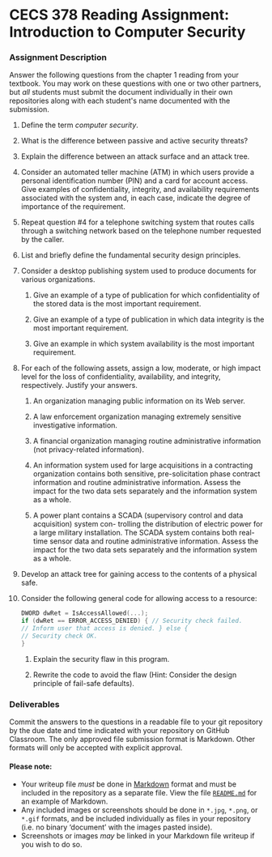 # CECS 378 Reading Assignment: Introduction to Computer Security

### Assignment Description
Answer the following questions from the chapter 1 reading from your textbook. You may work on these questions with one or two other partners, but *all* students must submit the document individually in their own repositories along with each student's name documented with the submission.

1. Define the term *computer security*.

2. What is the difference between passive and active security threats?

3. Explain the difference between an attack surface and an attack tree.

4. Consider an automated teller machine (ATM) in which users provide a personal identification number (PIN) and a card for account access. Give examples of confidentiality, integrity, and availability requirements associated with the system and, in each case, indicate the degree of importance of the requirement.

5. Repeat question #4 for a telephone switching system that routes calls through a switching network based on the telephone number requested by the caller.

6. List and briefly define the fundamental security design principles.

7. Consider a desktop publishing system used to produce documents for various organizations.
    
    1. Give an example of a type of publication for which confidentiality of the stored data is the most important requirement.
    
    2. Give an example of a type of publication in which data integrity is the most important requirement.
    
    3. Give an example in which system availability is the most important requirement.

8. For each of the following assets, assign a low, moderate, or high impact level for the loss of confidentiality, availability, and integrity, respectively. Justify your answers.
    
    1. An organization managing public information on its Web server.
    
    2. A law enforcement organization managing extremely sensitive investigative information.
    
    3. A financial organization managing routine administrative information (not privacy-related information).
    
    4. An information system used for large acquisitions in a contracting organization contains both sensitive, pre-solicitation phase contract information and routine administrative information. Assess the impact for the two data sets separately and the information system as a whole.
    
    5. A power plant contains a SCADA (supervisory control and data acquisition) system con- trolling the distribution of electric power for a large military installation. The SCADA system contains both real-time sensor data and routine administrative information. Assess the impact for the two data sets separately and the information system as a whole.

9. Develop an attack tree for gaining access to the contents of a physical safe.

10. Consider the following general code for allowing access to a resource:
 
    ``` C
    DWORD dwRet = IsAccessAllowed(...);
    if (dwRet == ERROR_ACCESS_DENIED) { // Security check failed.
    // Inform user that access is denied. } else {
    // Security check OK.
    }
    ```
    1. Explain the security flaw in this program.
 
    2. Rewrite the code to avoid the flaw
    (Hint: Consider the design principle of fail-safe defaults).

### Deliverables

Commit the answers to the questions in a readable file to your git repository by the due date and time indicated with your repository on GitHub Classroom. The only approved file submission format is Markdown. Other formats will only be accepted with explicit approval.

#### Please note:

* Your writeup file *must* be done in [Markdown](https://docs.github.com/en/get-started/writing-on-github/getting-started-with-writing-and-formatting-on-github/basic-writing-and-formatting-syntax) format and must be included in the repository as a separate file. View the file [`README.md`](README.md?plain=1) for an example of Markdown.
* Any included images or screenshots should be done in `*.jpg`, `*.png`, or `*.gif` formats, and be included individually as files in your repository (i.e. no binary ‘document’ with the images pasted inside).
* Screenshots or images *may* be linked in your Markdown file writeup if you wish to do so.